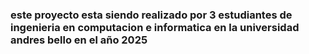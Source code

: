 ### este proyecto esta siendo realizado por 3 estudiantes de ingenieria en computacion e informatica en la universidad andres bello en el año 2025